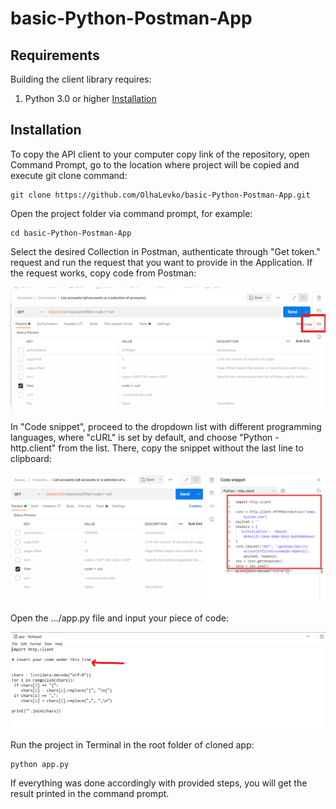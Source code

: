 # basic-Python-Postman-App
## Requirements
Building the client library requires:
1.  Python 3.0 or higher [Installation][1]
   
   [1]: https://www.python.org/downloads/


## Installation
To copy the API client to your computer copy link of the repository, open Command Prompt, go to the location where project will be copied and execute git clone command:
```shell
git clone https://github.com/OlhaLevko/basic-Python-Postman-App.git
```
Open the project folder via command prompt, for example:
```shell
cd basic-Python-Postman-App
```
Select the desired Collection in Postman, authenticate through "Get token." request and run the request that you want to provide in the Application.
If the request works, copy code from Postman:

![code.png](code.png)

In "Code snippet", proceed to the dropdown list with different programming languages, where "cURL" is set by default, and choose "Python - http.client" from the list. There, copy the snippet without the last line to clipboard:

![copy.png](copy.png)

Open the .../app.py file and input your piece of code:

![input.png](input.png)


Run the project in Terminal in the root folder of cloned app:
```shell
python app.py
```
If everything was done accordingly with provided steps, you will get the result printed in the command prompt.